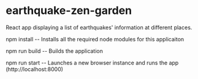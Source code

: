 # earthquake-zen-garden
React app displaying a list of earthquakes' information at different places.

npm install
-- Installs all the required node modules for this applicaiton

npm run build
-- Builds the application

npm run start
-- Launches a new browser instance and runs the app (http://localhost:8000)
